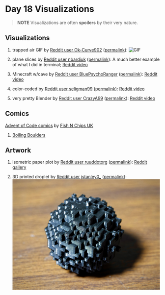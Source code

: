 # Day 18 Visualizations

> **NOTE** Visualizations are often **spoilers** by their very nature.

## Visualizations

1. trapped air GIF by [Reddit user Ok-Curve902](https://www.reddit.com/user/Ok-Curve902)
   ([permalink](https://www.reddit.com/r/adventofcode/comments/zow3f3/2022_day_18_part_2_trapped_air/)):
   ![GIF](bdj502931n6a1.gif)

1. plane slices by [Reddit user nbardiuk](https://www.reddit.com/user/nbardiuk)
   ([permalink](https://www.reddit.com/r/adventofcode/comments/zowym5/2022_day_18_droplet_scan/)):
   A much better example of what I did in terminal; [Reddit video](https://v.redd.it/opm8v33zan6a1)

1. Minecraft w/cave by [Reddit user BluePsychoRanger](https://www.reddit.com/user/BluePsychoRanger)
   ([permalink](https://www.reddit.com/r/adventofcode/comments/zosrae/2022_day_18_ball_of_lava_in_minecraft/)):
   [Reddit video](https://v.redd.it/3ws08rtrxl6a1)

1. color-coded by [Reddit user seligman99](https://www.reddit.com/user/seligman99)
   ([permalink](https://www.reddit.com/r/adventofcode/comments/zosde3/2022_day_18_part_2_visualizing_the_lava_drop/)):
   [Reddit video](https://imgur.com/a/e0rbktk)

1. very pretty Blender by [Reddit user CrazyA99](https://www.reddit.com/user/CrazyA99)
   ([permalink](https://www.reddit.com/r/adventofcode/comments/zpj74r/2022_day_18_yet_another_animated_blender_render/)):
   [Reddit video](https://v.redd.it/0o19xytoks6a1)

## Comics

[Advent of Code comics](https://www.webtoons.com/en/challenge/advent-of-code/list?title_no=713188)
by [Fish N Chips UK](https://www.webtoons.com/en/creator/69q8f)

1. [Boiling Boulders](https://www.webtoons.com/en/challenge/advent-of-code/boiling-boulders/viewer?title_no=713188&episode_no=47)

## Artwork

1. isometric paper plot by [Reddit user ruuddotorg](https://www.reddit.com/user/ruuddotorg)
   ([permalink](https://www.reddit.com/r/adventofcode/comments/zp61xz/2022_day_18_isometric_plot_of_the_lava_droplet/)):
   [Reddit gallery](https://www.reddit.com/gallery/zp61xz)

1. 3D printed droplet by [Reddit user jstanley0\_](https://www.reddit.com/user/jstanley0_)
   ([permalink](https://www.reddit.com/r/adventofcode/comments/zp71cd/2022_day_18_3d_printed_obsidian_chunk/)):
   ![JPG](uoqdnc9h8r6a1.jpg)
